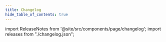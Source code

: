 ```yaml
---
title: Changelog
hide_table_of_contents: true
---
```


import ReleaseNotes from '@site/src/components/page/changelog';
import releases from "./changelog.json";

<ReleaseNotes releases={releases} name="Portals Web Plugin" repo="ionic-team/ionic-portals"/>
